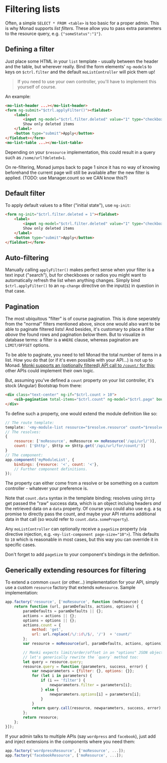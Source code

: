 # Filtering lists
Often, a simple `SELECT * FROM <table>` is too basic for a proper admin. This is
why Monad supports _list filters_. These allow you to pass extra parameters to
the resource query, e.g. `{"someStatus":"1"}`.

## Defining a filter
Just place some HTML in your `list` template - usually between the header and
the table, but wherever really. Bind the form elements' `ng-model`s to keys
on `$ctrl.filter` and the default `moListController` will pick them up!

> If you need to use your own controller, you'll have to implement this yourself
> of course.

An example:

```html
<mo-list-header ...></mo-list-header>
<form ng-submit="$ctrl.applyFilter()"><fieldset>
    <label>
        <input ng-model="$ctrl.filter.deleted" value="1" type="checkbox">
        Show only deleted items
    </label>
    <button type="submit">Apply</button>
</fieldset></form>
<mo-list-table ...></mo-list-table>
```

Depending on your `$resource` implementation, this could result in a query such
as `/some/url?deleted=1`.

On re-filtering, Monad jumps back to page 1 since it has no way of knowing
beforehand the current page will still be available after the new filter is
applied. (TODO: use Manager.count so we CAN know this?)

## Default filter
To apply default values to a filter ("initial state"), use `ng-init`:

```html
<form ng-init="$ctrl.filter.deleted = 1"><fieldset>
    <label>
        <input ng-model="$ctrl.filter.deleted" value="1" type="checkbox">
        Show only deleted items
    </label>
    <button type="submit">Apply</button>
</fieldset></form>
```

## Auto-filtering
Manually calling `applyFilter()` makes perfect sense when your filter is a text
input ("search"), but for checkboxes or radios you might want to automatically
refresh the list when anything changes. Simply bind `$ctrl.applyFilter()` to an
`ng-change` directive on the input(s) in question in that case.

## Pagination
The most ubiquitous "filter" is of course pagination. This is done seperately
from the "normal" filters mentioned above, since one would also want to be able
to paginate filtered lists! And besides, it's customary to place a filter
_above_ the found rows and pagination _below_ them. But to visualize in database
terms: a filter is a `WHERE` clause, whereas pagination are `LIMIT/OFFSET`
options.

To be able to paginate, you need to tell Monad the total number of items in a
list. How you do that (or if it's even possible with your API...) is not up to
Monad. [Monki supports an (optionally filtered) API call to `/count/` for
this;](http://monki.monomelodies.nl) other APIs could implement their own logic.

But, assuming you've defined a `count` property on your list controller, it's
stock (Angular) Bootstrap from there:

```html
<div class="text-center" ng-if="$ctrl.count > 10">
    <uib-pagination total-items="$ctrl.count" ng-model="$ctrl.page" boundary-links="true" max-size="10"></uib-pagination>
</div>
```

To define such a property, one would extend the module definition like so:

```javascript
// The route template:
template: '<my-module-list resource="$resolve.resource" count="$resolve.count.data"></my-module-list>'
// The resolves:
{
    resource: ['moResource', moResource => moResource('/api/url/')],
    count: ['$http', $http => $http.get('/api/url/for/count/')]
}
// The component:
app.component('myModuleList', {
    bindings: {resource: '<', count: '<'},
    // Further component definitions.
});
```

The property can either come from a resolve or be something on a custom
controller - whatever your preference is.

Note that `count.data` syntax in the template binding; resolves using
`$http` get passed the "raw" success data, which is an object incluing headers
_and_ the retrieved data on a `data` property. Of course you could also use
e.g. a `$q` promise to directly pass the count, and maybe your API returns
additional data in that call (so would refer to `count.data.someProperty`).

Any `moListController` can optionally receive a `pageSize` property (via
directive injection, e.g. `<my-list-component page-size="10">`). This defaults
to `10` which is reasonable in most cases, but this way you can override it in
specific cases.

Don't forget to add `pageSize` to your component's bindings in the definition.

## Generically extending resources for filtering
To extend a common `count` (or other...) implementation for your API, simply use
a custom `resource` factory that extends `moResource`. Sample implementation:

```javascript
app.factory('resource', ['moResource', function (moResource) {
    return function (url, paramDefaults, actions, options) {
        paramDefaults = paramDefaults || {};
        actions = actions || {};
        options = options || {};
        actions.count = {
            method: 'get',
            url: url.replace(/\/:id\/$/, '/')  + 'count/'
        };
        var resource = moResource(url, paramDefaults, actions, options);

        // Monki expects limit/order/offset in an "options" JSON object, so
        // let's generically rewrite the `query` method too:
        let query = resource.query;
        resource.query = function (parameters, success, error) {
            var newparameters = {filter: {}, options: {}};
            for (let i in parameters) {
                if (i == 'filter') {
                    newparameters.filter = parameters[i];
                } else {
                    newparameters.options[i] = parameters[i];
                }
            }
            return query.call(resource, newparameters, success, error);
        };
        return resource;
    };
}]);
```

If your admin talks to multiple APIs (say `wordpress` and `facebook`), just add
and inject extensions in the components where you need them:

```javascript
app.factory('wordpressResource', ['moResource', ...]);
app.factory('facebookResource', ['moResource', ...]);
```

